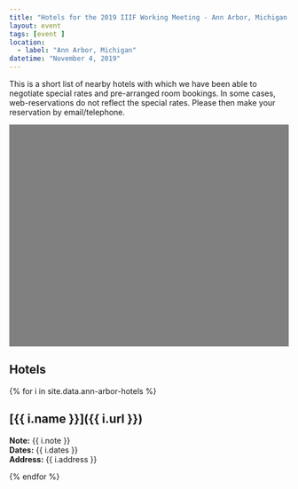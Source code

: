 ```yaml
---
title: "Hotels for the 2019 IIIF Working Meeting - Ann Arbor, Michigan, USA"
layout: event
tags: [event ]
location:
  - label: "Ann Arbor, Michigan"
datetime: "November 4, 2019"
---
```


This is a short list of nearby hotels with which we have been able to negotiate special rates and pre-arranged room bookings. In some cases, web-reservations do not reflect the special rates. Please then make your reservation by email/telephone.

<div id="map" style="width: 100%; height: 400px; background-color: grey;"></div>
<script>
  function createIcon(pinColor) {
      return {
        url: "https://chart.apis.google.com/chart?chst=d_map_pin_letter&chld=%E2%80%A2|" + pinColor,
        size: new google.maps.Size(54, 68),
        origin: new google.maps.Point(0,0),
        anchor: new google.maps.Point(10, 34)
        };
        // 
  }
  function initMap() {
    var CurrentInfoBox = null;
    var ann_arbor = {lat: 42.2808122, lng: -83.7404523 };
    var map = new google.maps.Map(document.getElementById('map'), {
      zoom: 15.2,
      center: ann_arbor,
      clickableIcons: false,
      gestureHandling: "greedy"
    });
    // Hide box if there is a click in the map
    map.addListener('click', function() {
                            if (CurrentInfoBox != null) {
                                CurrentInfoBox.close();
                            }
                            CurrentInfoBox = null;
                    });
    markers = [];
    var marker = null;

    function wrapEventCallback(callback){
        var args = Array.prototype.slice.call(arguments, 1);
        return function(e){
            callback.apply(this, args)
        }
    }
    infoBoxFunction = function(index, text) {
        if (CurrentInfoBox != null) {
            CurrentInfoBox.close();
        }
        CurrentInfoBox = new google.maps.InfoWindow({ content: text});
        CurrentInfoBox.open(map, markers[index]);
    };
    // different colour pins for conference locations
    var pinColor = "FF6A62";
    var pinImage = createIcon(pinColor);
    var pinShadow = new google.maps.MarkerImage("https://chart.apis.google.com/chart?chst=d_map_pin_shadow",
                        new google.maps.Size(40, 37),
                        new google.maps.Point(0, 0),
                        new google.maps.Point(12, 35));
    var count = 0;
{% for i in site.data.ann-arbor-hotels %}    
    count = {{ forloop.index0 }}
    marker = new google.maps.Marker({
        position: {lat: {{ i.lat }}, lng: {{ i.lng}} },
        title: "{{ i.name }}",
        map: map,
        icon: pinImage,
        shadow: pinShadow
    });
    var content = "<p><a href='{{i.url}}'>{{i.name}}</a><ul><li><b>Address:</b> {{ i.address }}</li><li><b>URL: </b>{{ i.url }}</li></ul></p>";
    marker.addListener('click',wrapEventCallback(infoBoxFunction, count, content));
    markers.push(marker)
{% endfor %}
{% for i in site.data.ann-arbor-locations %}
{% if i.cat == 1 %} 
    locations = count + 1;

    var pinColor = "5884FC";
    var pinImage = createIcon(pinColor);
    var pinShadow = new google.maps.MarkerImage("https://chart.apis.google.com/chart?chst=d_map_pin_shadow",
                        new google.maps.Size(40, 37),
                        new google.maps.Point(0, 0),
                        new google.maps.Point(12, 35));
    var count = 0;
   
    count = locations + {{ forloop.index0 }}
    marker = new google.maps.Marker({
        position: {lat: {{ i.lat }}, lng: {{ i.lng}} },
        title: "{{ i.name }}",
        map: map,
        icon: pinImage,
        shadow: pinShadow
    });
    var content = "<p><a href='{{i.url}}'>{{i.name}}</a><ul><li><b>Address:</b> {{ i.address }}</li><li><b>URL: </b>{{ i.url }}</li></ul></p><p>{{ i.note }}</p><p>{{i.dates}}</p>";
    marker.addListener('click',wrapEventCallback(infoBoxFunction, count, content));
    markers.push(marker)
{% endif %}

{% if i.cat == 2 %}
    // locations = count + 1;

    var pinColor = "FFF560";
    var pinImage = createIcon(pinColor);
    var pinShadow = new google.maps.MarkerImage("https://chart.apis.google.com/chart?chst=d_map_pin_shadow",
                        new google.maps.Size(40, 37),
                        new google.maps.Point(0, 0),
                        new google.maps.Point(12, 35));
    var count = 0;

    count = locations + {{ forloop.index0 }}
    marker = new google.maps.Marker({
        position: {lat: {{ i.lat }}, lng: {{ i.lng}} },
        title: "{{ i.name }}",
        map: map,
        icon: pinImage,
        shadow: pinShadow
    });
    var content = "<p><a href='{{i.url}}'>{{i.name}}</a><ul><li><b>Address:</b> {{ i.address }}</li><li><b>URL: </b>{{ i.url }}</li></ul></p><p>{{ i.note }}</p><p>{{i.dates}}</p>";
    marker.addListener('click',wrapEventCallback(infoBoxFunction, count, content));
    markers.push(marker)
{% endif %}
{% endfor %}}



</script>
<!-- <iframe src="https://www.google.com/maps/d/u/0/embed?mid=1E41BkdgtTTLMvvApZAVITXWj-2fE7oTk" width="640" height="480"></iframe>-->

<!-- ## Main conference location

{% for i in site.data.ann-arbor-locations %}
{% if i.cat == 1 %}
## [{{ i.name }}]({{ i.url }})
**Note:** {{ i.note }}<br/>
**Dates:** {{ i.dates }}<br/>
**Address:** {{ i.address }}<br/>
{% endif %}
{% endfor %}

## Other conference locations

{% for i in site.data.ann-arbor-locations %}
{% if i.cat == 2 %}
## [{{ i.name }}]({{ i.url }})
**Note:** {{ i.note }}<br/>
**Dates:** {{ i.dates }}<br/>
**Address:** {{ i.address }}<br/>
{% endif %}
{% endfor %} -->


## Hotels

{% for i in site.data.ann-arbor-hotels %}
## [{{ i.name }}]({{ i.url }})
**Note:** {{ i.note }}<br/>
**Dates:** {{ i.dates }}<br/>
**Address:** {{ i.address }}<br/>
<!-- **Tel:** {{ i.tel }} -->

{% endfor %}

<script async defer src="https://maps.googleapis.com/maps/api/js?key=AIzaSyABBvwq6o-hTwwlEaLLK7SLLPC0emBOSjE&callback=initMap" ></script>
